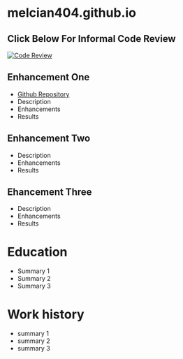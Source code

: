 # melcian404.github.io

## Click Below For Informal Code Review
[![Code Review](https://img.youtube.com/vi/yvcHImLN97k/maxresdefault.jpg)](https://www.youtube.com/watch?v=yvcHImLN97k)
## Enhancement One
- [Github Repository](https://github.com/melcian404/Comp-Graphic-and-Visualization)
- Description
- Enhancements
- Results

## Enhancement Two
- Description
- Enhancements
- Results

## Ehancement Three
- Description
- Enhancements
- Results

# Education
- Summary 1
- Summary 2
- Summary 3

# Work history
- summary 1
- summary 2
- summary 3
